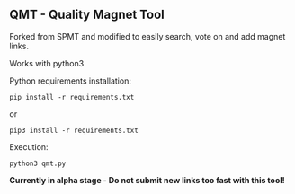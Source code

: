 ## QMT - Quality Magnet Tool

Forked from SPMT and modified to easily search, vote on and add magnet links.

Works with python3

Python requirements installation:

`pip install -r requirements.txt`

or

`pip3 install -r requirements.txt`


Execution:

`python3 qmt.py`

**Currently in alpha stage - Do not submit new links too fast with this tool!**

